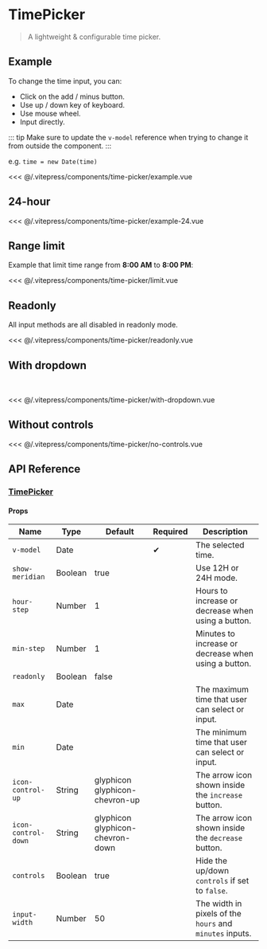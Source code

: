 # TimePicker

> A lightweight & configurable time picker.

## Example

To change the time input, you can:

* Click on the add / minus button.
* Use up / down key of keyboard.
* Use mouse wheel.
* Input directly.

::: tip
Make sure to update the `v-model` reference when trying to change it from outside the component.
:::

e.g. `time = new Date(time)`

<time-picker-example/>

<<< @/.vitepress/components/time-picker/example.vue

## 24-hour

<time-picker-example-24/>

<<< @/.vitepress/components/time-picker/example-24.vue

## Range limit

Example that limit time range from **8:00 AM** to **8:00 PM**:

<time-picker-limit/>

<<< @/.vitepress/components/time-picker/limit.vue

## Readonly

All input methods are all disabled in readonly mode.

<time-picker-readonly/>

<<< @/.vitepress/components/time-picker/readonly.vue

## With dropdown

<br/>

<time-picker-with-dropdown/>

<<< @/.vitepress/components/time-picker/with-dropdown.vue

## Without controls

<time-picker-no-controls/>

<<< @/.vitepress/components/time-picker/no-controls.vue

## API Reference

### [TimePicker](https://github.com/uiv-lib/uiv/blob/1.x/src/components/timepicker/TimePicker.vue)

#### Props

| Name                | Type    | Default                          | Required | Description                                              |
|---------------------|---------|----------------------------------|----------|----------------------------------------------------------|
| `v-model`           | Date    |                                  | &#10004; | The selected time.                                       |
| `show-meridian`     | Boolean | true                             |          | Use 12H or 24H mode.                                     |
| `hour-step`         | Number  | 1                                |          | Hours to increase or decrease when using a button.       |
| `min-step`          | Number  | 1                                |          | Minutes to increase or decrease when using a button.     |
| `readonly`          | Boolean | false                            |          |                                                          |
| `max`               | Date    |                                  |          | The maximum time that user can select or input.          |
| `min`               | Date    |                                  |          | The minimum time that user can select or input.          |
| `icon-control-up`   | String  | glyphicon glyphicon-chevron-up   |          | The arrow icon shown inside the `increase` button.       |
| `icon-control-down` | String  | glyphicon glyphicon-chevron-down |          | The arrow icon shown inside the `decrease` button.       |
| `controls`          | Boolean | true                             |          | Hide the up/down `controls` if set to `false`.           |
| `input-width`       | Number  | 50                               |          | The width in pixels of the `hours` and `minutes` inputs. |
